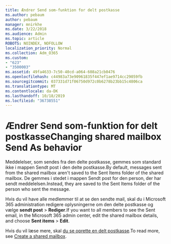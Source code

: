 ```yaml
---
title: Ændrer Send som-funktion for delt postkasse
ms.author: pebaum
author: pebaum
manager: mnirkhe
ms.date: 3/22/2018
ms.audience: Admin
ms.topic: article
ROBOTS: NOINDEX, NOFOLLOW
localization_priority: Normal
ms.collection: Adm_O365
ms.custom:
- "623"
- "3500003"
ms.assetid: 49fa4633-7c50-40cd-a064-608a21cb0476
ms.openlocfilehash: c44983a73e90961835f447ef1ae9714cc29059fb
ms.sourcegitcommit: 037331d71f06750d972c0b6278b23bb15c4806ca
ms.translationtype: MT
ms.contentlocale: da-DK
ms.lasthandoff: 10/18/2019
ms.locfileid: "36738551"
---
```

# <a name="changing-shared-mailbox-send-as-behavior"></a><span data-ttu-id="58ff7-102">Ændrer Send som-funktion for delt postkasse</span><span class="sxs-lookup"><span data-stu-id="58ff7-102">Changing shared mailbox Send As behavior</span></span>

<span data-ttu-id="58ff7-103">Meddelelser, som sendes fra den delte postkasse, gemmes som standard ikke i mappen Sendt post i den delte postkasse.</span><span class="sxs-lookup"><span data-stu-id="58ff7-103">By default, messages sent from the shared mailbox aren't saved to the Sent Items folder of the shared mailbox.</span></span> <span data-ttu-id="58ff7-104">De gemmes i stedet i mappen Sendt post for den person, der har sendt meddelelsen.</span><span class="sxs-lookup"><span data-stu-id="58ff7-104">Instead, they are saved to the Sent Items folder of the person who sent the message.</span></span>
  
<span data-ttu-id="58ff7-105">Hvis du vil have alle medlemmer til at se den sendte mail, skal du i Microsoft 365 administration redigere oplysningerne om den delte postkasse og vælge **sendt post** \> **Rediger**.</span><span class="sxs-lookup"><span data-stu-id="58ff7-105">If you want to all members to see the Sent email, in the Microsoft 365 admin center, edit the shared mailbox details, and choose **Sent items** \> **Edit**.</span></span>
  
<span data-ttu-id="58ff7-106">Hvis du vil læse mere, skal [du se oprette en delt postkasse](https://docs.microsoft.com/office365/admin/email/create-a-shared-mailbox).</span><span class="sxs-lookup"><span data-stu-id="58ff7-106">To read more, see [Create a shared mailbox](https://docs.microsoft.com/office365/admin/email/create-a-shared-mailbox).</span></span>
  